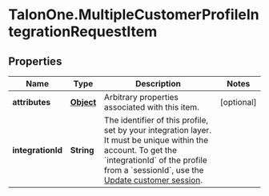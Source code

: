 # TalonOne.MultipleCustomerProfileIntegrationRequestItem

## Properties

Name | Type | Description | Notes
------------ | ------------- | ------------- | -------------
**attributes** | [**Object**](.md) | Arbitrary properties associated with this item. | [optional] 
**integrationId** | **String** | The identifier of this profile, set by your integration layer. It must be unique within the account.  To get the &#x60;integrationId&#x60; of the profile from a &#x60;sessionId&#x60;, use the [Update customer session](/integration-api/#operation/updateCustomerSessionV2).  | 


